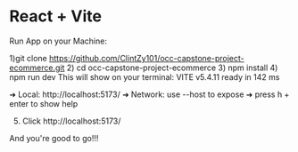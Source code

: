 # React + Vite

Run App on your Machine:

1)git clone https://github.com/ClintZy101/occ-capstone-project-ecommerce.git
2) cd occ-capstone-project-ecommerce
3) npm install
4) npm run dev
 This will show on your terminal:
  VITE v5.4.11  ready in 142 ms

  ➜  Local:   http://localhost:5173/
  ➜  Network: use --host to expose
  ➜  press h + enter to show help

5) Click  http://localhost:5173/

 And you're good to go!!!
